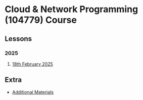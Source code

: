 # Cloud & Network Programming (104779) Course

## Lessons

### 2025

 1. [18th February 2025](lessons/2025/02-18)

## Extra

- [Additional Materials](extra/additional-materials)
